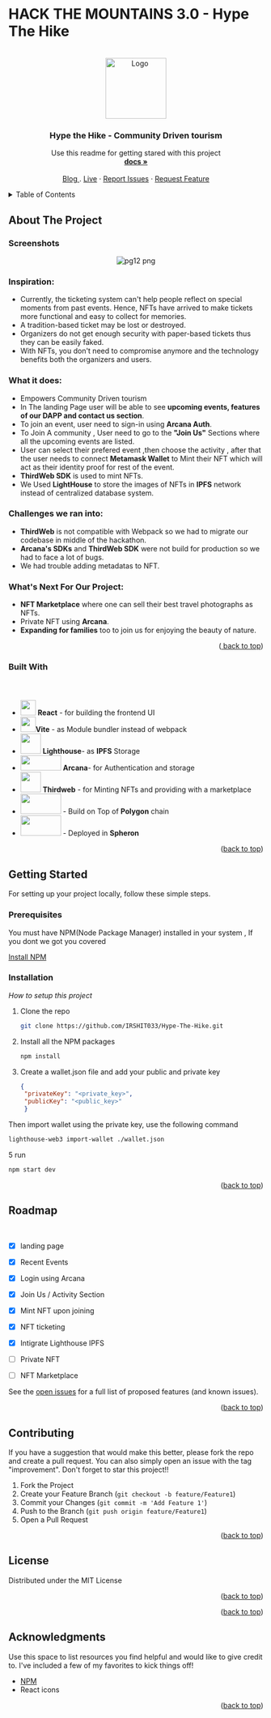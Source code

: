 # HACK THE MOUNTAINS 3.0 - Hype The Hike

<!-- PROJECT LOGO -->
<br />
<div align="center">
  <a href="https://github.com/IRSHIT033/Hype-The-Hike/">
    <img src="https://user-images.githubusercontent.com/63441472/190886780-44e6c887-3d97-44b4-a49c-ffefb117e828.png" alt="Logo" width="120" height="120">
  </a>

  <h3 align="center">Hype the Hike - Community Driven tourism</h3>

  <p align="center">
    Use this readme for getting stared with this project
    <br />
    <a href="https://github.com/IRSHIT033/Hype-The-Hike"><strong>docs »</strong></a>
    <br />
    <br />
    <a href="#"> Blog </a>
    .
    <a href="#">Live</a>
    ·
    <a href="https://github.com/IRSHIT033/Hype-The-Hike/issues">Report Issues</a>
    ·
    <a href="https://github.com/IRSHIT033/Hype-The-Hike/issues">Request Feature</a>
  </p>
</div>



<!-- TABLE OF CONTENTS -->
<details>
  <summary>Table of Contents</summary>
  <ol>
    <li>
      <a href="#about-the-project">About The Project</a>
      <ul>
        <li><a href="#built-with">Built With</a></li>
      </ul>
    </li>
    <li>
      <a href="#getting-started">Getting Started</a>
      <ul>
        <li><a href="#prerequisites">Prerequisites</a></li>
        <li><a href="#installation">Installation</a></li>
      </ul>
    </li>
    <li><a href="#usage">Usage</a></li>
    <li><a href="#roadmap">Roadmap</a></li>
    <li><a href="#contributing">Contributing</a></li>
    <li><a href="#license">License</a></li>
    <li><a href="#contact">Contact</a></li>
    <li><a href="#acknowledgments">Acknowledgments</a></li>
  </ol>
</details>



<!-- ABOUT THE PROJECT -->
## About The Project
### Screenshots
<div align="center">

![pg12 png](https://user-images.githubusercontent.com/63441472/190886473-d047ad42-00d4-4f1a-82f9-fb357e3c14d9.jpg)

</div>


### Inspiration:
- Currently, the ticketing system can't help people reflect on special moments from past events. Hence, NFTs have arrived to make tickets more functional and easy to collect for memories. 
- A tradition-based ticket may be lost or destroyed. 
- Organizers do not get enough security with paper-based tickets thus they can be easily faked.
- With NFTs, you don't need to compromise anymore and the technology benefits both the organizers and users.

### What it does:
- Empowers Community Driven tourism
- In The landing Page user will be able to see **upcoming events, features of our DAPP and contact us section**.
- To join an event, user need to sign-in using **Arcana Auth**.
- To Join A community , User need to go to the **"Join Us"** Sections where all the upcoming events are listed.
- User can select their prefered event ,then choose the activity , after that the user needs to connect  **Metamask Wallet** to Mint their NFT which will act as their identity proof for rest of the event.
- **ThirdWeb SDK** is used to mint NFTs.
- We Used **LightHouse** to store the images of NFTs in **IPFS** network instead of centralized database system.

### Challenges we ran into:
  - **ThirdWeb** is not compatible with Webpack so we had to migrate our codebase in middle of the hackathon.
  - **Arcana's SDKs** and **ThirdWeb SDK** were not build for production so we had to face a lot of bugs.
  -  We had trouble adding metadatas to NFT.
 
### What's Next For Our Project:
- **NFT Marketplace** where one can sell their best travel photographs as NFTs.
- Private NFT using **Arcana**.
- **Expanding for families** too to join us for enjoying the beauty of nature. 

<p align="right">(<a href="#read<img width="191" alt="an_logo_light_temp" src="https://user-images.githubusercontent.com/63441472/190889937-afb28215-5bb5-4115-83d2-f7afb73ef8f8.png">
<me-top">back to top</a>)</p>


### Built With



- <img src = "https://user-images.githubusercontent.com/25181517/183897015-94a058a6-b86e-4e42-a37f-bf92061753e5.png" style="margin-top: 40px" height=30px width=30px > **React** - for building the frontend UI <br> 
- <img src = "https://user-images.githubusercontent.com/63441472/190888196-9164551f-eb48-4da6-ab91-db17adad7c73.svg" height=30px width=30px>**Vite** - as Module bundler instead of webpack <br>
- <img src = "https://user-images.githubusercontent.com/63441472/190888540-0feb2866-f3b8-4094-b17f-4e04e16d2b38.jpg" height=40px width=40px > **Lighthouse**-   as __IPFS__ Storage <br>
- <img src = "https://user-images.githubusercontent.com/63441472/190889964-7760f99e-a7c7-4b28-bf44-a1659f7d8b76.png" height=30px width=80px> **Arcana**- for Authentication and storage <br>
- <img src = "https://user-images.githubusercontent.com/63441472/190890398-30a54b65-1e50-46f8-a862-2a929c389fb4.png" height=40px width=40px > **Thirdweb** - for Minting NFTs and providing with a marketplace <br>
- <img src = "https://user-images.githubusercontent.com/63441472/190890501-54045447-d458-4413-a1fa-91a4216bfb44.svg" height=40px width=80px> -  Build on Top of **Polygon** chain <br>
- <img src = "https://user-images.githubusercontent.com/63441472/190896166-4c7b9317-173f-47d7-9b5c-d19c77cf994c.svg" height=40px width=80px> - Deployed in **Spheron**






<p align="right">(<a href="#readme-top">back to top</a>)</p>



<!-- GETTING STARTED -->
## Getting Started
For setting up your project locally, follow these simple steps.

### Prerequisites

You must have NPM(Node Package Manager) installed  in your system , If you dont we got you covered  

  
  [Install NPM](https://phoenixnap.com/kb/install-node-js-npm-on-windows)
 

### Installation

_How to setup this project_

1. Clone the repo
   ```sh
   git clone https://github.com/IRSHIT033/Hype-The-Hike.git
   ```
3. Install all the NPM packages
   ```sh
   npm install
   ```
4. Create a wallet.json file and add your public and private key
   ```json
   {
    "privateKey": "<private_key>",
    "publicKey": "<public_key>"
    }
    ```
  Then import wallet using the private key, use the following command
  ```sh
  lighthouse-web3 import-wallet ./wallet.json
  ```
5 run 
  ```sh
  npm start dev
   ```
<p align="right">(<a href="#readme-top">back to top</a>)</p>



<!-- USAGE EXAMPLES 
## Usage
<div align="center">
<img src="https://media2.giphy.com/media/UYpelo7WbjZQg0dDQY/200.gif" width="500" height="200" />
</div>
<p align="right">(<a href="#readme-top">back to top</a>)</p> -->



<!-- ROADMAP -->
## Roadmap
&nbsp; 
- [x] landing page
- [x] Recent Events
- [x] Login using Arcana
- [x] Join Us / Activity Section
- [x] Mint NFT upon joining
- [x] NFT ticketing
- [x] Intigrate Lighthouse IPFS
- [ ] Private NFT
- [ ] NFT Marketplace



See the [open issues](https://github.com/othneildrew/Best-README-Template/issues) for a full list of proposed features (and known issues).

<p align="right">(<a href="#readme-top">back to top</a>)</p>



<!-- CONTRIBUTING -->
## Contributing


If you have a suggestion that would make this better, please fork the repo and create a pull request. You can also simply open an issue with the tag "improvement".
Don't forget to star this project!! 

1. Fork the Project
2. Create your Feature Branch (`git checkout -b feature/Feature1`)
3. Commit your Changes (`git commit -m 'Add Feature 1'`)
4. Push to the Branch (`git push origin feature/Feature1`)
5. Open a Pull Request

<p align="right">(<a href="#readme-top">back to top</a>)</p>



<!-- LICENSE -->
## License

Distributed under the MIT License

<p align="right">(<a href="#readme-top">back to top</a>)</p>




<p align="right">(<a href="#readme-top">back to top</a>)</p>



<!-- ACKNOWLEDGMENTS -->
## Acknowledgments

Use this space to list resources you find helpful and would like to give credit to. I've included a few of my favorites to kick things off!


* [NPM](https://www.npmjs.com/)
* React icons

<p align="right">(<a href="#readme-top">back to top</a>)</p>



<!-- MARKDOWN LINKS & IMAGES -->
<!-- https://www.markdownguide.org/basic-syntax/#reference-style-links -->
[contributors-shield]: https://img.shields.io/github/contributors/othneildrew/Best-README-Template.svg?style=for-the-badge
[contributors-url]: https://github.com/othneildrew/Best-README-Template/graphs/contributors
[forks-shield]: https://img.shields.io/github/forks/othneildrew/Best-README-Template.svg?style=for-the-badge
[forks-url]: https://github.com/othneildrew/Best-README-Template/network/members
[stars-shield]: https://img.shields.io/github/stars/othneildrew/Best-README-Template.svg?style=for-the-badge
[stars-url]: https://github.com/othneildrew/Best-README-Template/stargazers
[issues-shield]: https://img.shields.io/github/issues/othneildrew/Best-README-Template.svg?style=for-the-badge
[issues-url]: https://github.com/othneildrew/Best-README-Template/issues
[license-shield]: https://img.shields.io/github/license/othneildrew/Best-README-Template.svg?style=for-the-badge
[license-url]: https://github.com/othneildrew/Best-README-Template/blob/master/LICENSE.txt
[linkedin-shield]: https://img.shields.io/badge/-LinkedIn-black.svg?style=for-the-badge&logo=linkedin&colorB=555
[linkedin-url]: https://linkedin.com/in/othneildrew
[product-screenshot]: images/screenshot.png
[Next.js]: https://img.shields.io/badge/next.js-000000?style=for-the-badge&logo=nextdotjs&logoColor=white
[Next-url]: https://nextjs.org/
[React.js]: https://img.shields.io/badge/React-20232A?style=for-the-badge&logo=react&logoColor=61DAFB
[React-url]: https://reactjs.org/
[Node.js]: https://img.shields.io/badge/Node.js-35495E?style=for-the-badge&logo=nodedotjs&logoColor=4FC08D
[Vue-url]: https://vuejs.org/
[Express]: https://img.shields.io/badge/Express-35495E?style=for-the-badge&logo=express&logoColor=white
[Angular-url]: https://angular.io/
[Svelte.dev]: https://img.shields.io/badge/Svelte-4A4A55?style=for-the-badge&logo=svelte&logoColor=FF3E00
[Svelte-url]: https://svelte.dev/
[Laravel.com]: https://img.shields.io/badge/Laravel-FF2D20?style=for-the-badge&logo=laravel&logoColor=white
[Laravel-url]: https://laravel.com
[Bootstrap.com]: https://img.shields.io/badge/Bootstrap-563D7C?style=for-the-badge&logo=bootstrap&logoColor=white
[Bootstrap-url]: https://getbootstrap.com
[JQuery.com]: https://img.shields.io/badge/jQuery-0769AD?style=for-the-badge&logo=jquery&logoColor=white
[JQuery-url]: https://jquery.com 

